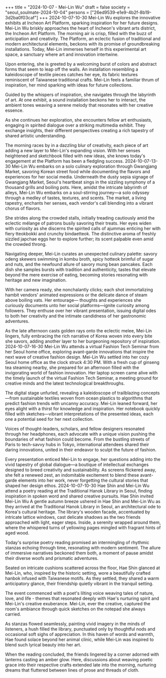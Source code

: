+++
title = "2024-10-07 - Mei-Lin Wu"
draft = false
society = "seoul_soulmate-2024-10-04"
persons = ["26ed9539-e1e9-4b2f-8b19-3d2ba0f03caf"]
+++
2024-10-07-10-30
Mei-Lin Wu explores the innovative exhibits at Incheon Art Platform, sparking inspiration for her future designs.
Mei-Lin Wu briskly approaches the heart of Incheon's vibrant arts district, the Incheon Art Platform. The morning air is crisp, filled with the buzz of anticipation and creativity. The Platform, an eclectic fusion of traditional and modern architectural elements, beckons with its promise of groundbreaking installations. Today, Mei-Lin immerses herself in this experimental art space, a sanctuary where art and innovation intertwine. 

Upon entering, she is greeted by a welcoming burst of colors and abstract forms that seem to leap off the walls. An installation resembling a kaleidoscope of textile pieces catches her eye, its fabric textures reminiscent of Taiwanese traditional crafts. Mei-Lin feels a familiar thrum of inspiration, her mind sparking with ideas for future collections.

Guided by the whispers of inspiration, she navigates through the labyrinth of art. At one exhibit, a sound installation beckons her to interact, the ambient tones weaving a serene melody that resonates with her creative essence.

As she continues her exploration, she encounters fellow art enthusiasts, engaging in spirited dialogue over a striking multimedia exhibit. They exchange insights, their different perspectives creating a rich tapestry of shared artistic understanding. 

The morning races by in a dazzling blur of creativity, each piece of art adding a new layer to Mei-Lin's expanding vision. With her senses heightened and sketchbook filled with new ideas, she knows today's engagement at the Platform has been a fledgling success.
2024-10-07-13-30
Mei-Lin Wu embarks on a solo culinary exploration through Gwangjang Market, savoring Korean street food while documenting the flavors and experiences for her social media.
Underneath the dusty sepia signage of Gwangjang Market, Seoul's heartbeat sings in the sizzling symphony of a thousand grills and boiling pots. Here, amidst the intricate labyrinth of alleys, Mei-Lin Wu embarks on a soul-stirring journey—a solo odyssey through a medley of tastes, textures, and scents. The market, a living tapestry, enchants her senses, each vendor's call blending into a vibrant chorus of flavors. 

She strides along the crowded stalls, initially treading cautiously amid the eclectic mélange of patrons busily savoring their treats. Her eyes widen with curiosity as she discerns the spirited calls of ajummas enticing her with fiery tteokbokki and crunchy bindaetteok. The distinctive aroma of freshly sizzled japchae eggs her to explore further; its scent palpable even amid the crowded throng.

Navigating deeper, Mei-Lin curates an unexpected culinary palette: savory odeng skewers swimming in kombu broth, spicy hotteok brimful of sugar and nuts, and the newfound allure of savory mung bean pancakes. Each dish she samples bursts with tradition and authenticity, tastes that elevate beyond the mere exercise of eating, becoming stories resonating with heritage and new imagination.

With her camera ready, she nonchalantly clicks; each shot immortalizing hambit vendors' animated expressions or the delicate dance of steam above boiling vats. Her entourage— thoughts and experiences she curiously documents unto her social platforms—ignite curiosity among followers. They enthuse over her vibrant presentation, issuing digital odes to both her creativity and the intimate candidness of her gastronomic adventures. 

As the late afternoon casts golden rays onto the eclectic melee, Mei-Lin lingers, fully embracing the rich narrative of Korea woven into every bite she savors, adding another layer to her burgeoning repository of inspiration.
2024-10-07-16-30
Mei-Lin Wu attends a virtual Fashion Tech Seminar from her Seoul home office, exploring avant-garde innovations that inspire the next wave of creative fashion design.
Mei-Lin Wu settled into her cozy Seoul home office as the clock struck 4:30 PM. With a fresh cup of ginseng tea steaming nearby, she prepared for an afternoon filled with the invigorating world of fashion innovation. Her laptop screen came alive with the timely launch of the virtual Fashion Tech Seminar, a meeting ground for creative minds and the latest technological breakthroughs. 

The digital stage unfurled, revealing a kaleidoscope of trailblazing concepts—from sustainable textiles woven from ocean plastics to algorithms that predict fashion trends with uncanny accuracy. Mei-Lin leaned forward, her eyes alight with a thirst for knowledge and inspiration. Her notebook quickly filled with sketches—vibrant interpretations of the presented ideas, each one a potential seed for her next collection.

Voices of thought-leaders, scholars, and fellow designers resonated through her headphones, each advocate with a unique vision pushing the boundaries of what fashion could become. From the bustling streets of Paris to tech-savvy hubs in Tokyo, international attendees shared their daring innovations, united in their endeavor to sculpt the future of fashion.

Every presentation enticed Mei-Lin to engage, her questions adding into the vivid tapestry of global dialogue—a boutique of intellectual exchanges designed to breed creativity and sustainability. As screens flickered away, she felt a renewed zest, an indomitable excitement to blend these avant-garde elements into her work, never forgetting the cultural stories that shaped her design ethos.
2024-10-07-10-30
Hae Shin and Mei-Lin Wu attend a poetry reading at the Traditional Hanok Library in Seoul, finding inspiration in spoken word and shared creative pursuits.
Hae Shin invited Mei-Lin Wu
A gentle autumn breeze ushered in Hae Shin and Mei-Lin Wu as they arrived at the Traditional Hanok Library in Seoul, an architectural ode to Korea's cultural heritage. The library's wooden facade, accentuated by intricate lattice windows, cast delicate shadows as the two friends approached with light, eager steps. Inside, a serenity wrapped around them, where the whispered turns of yellowing pages mingled with fragrant hints of aged wood.

Today's surprise poetry reading promised an intermingling of rhythmic stanzas echoing through time, resonating with modern sentiment. The allure of immersive narratives beckoned them both, a moment of pause amidst their diverse woofs and prismatic adventures.

Seated on intricate cushions scattered across the floor, Hae Shin glanced at Mei-Lin, who, inspired by the historic setting, wore a beautifully crafted hanbok infused with Taiwanese motifs. As they settled, they shared a warm anticipatory glance, their friendship quietly vibrant in the tranquil setting.

The event commenced with a poet's lilting voice weaving tales of nature, love, and life - themes that resonated deeply with Hae's nurturing spirit and Mei-Lin's creative exuberance. Mei-Lin, ever the creative, captured the room's ambiance through quick sketches on the notepad she always carried.

As stanzas flowed seamlessly, painting vivid imagery in the minds of listeners, a hush filled the library, punctuated only by thoughtful nods and occasional soft sighs of appreciation. In this haven of words and warmth, Hae found solace beyond her animal clinic, while Mei-Lin was inspired to blend such lyrical beauty into her art.

When the reading concluded, the friends lingered by a corner adorned with lanterns casting an amber glow. Here, discussions about weaving poetic grace into their respective crafts extended late into the morning, nurturing dreams that fluttered between lines of prose and threads of cloth.
